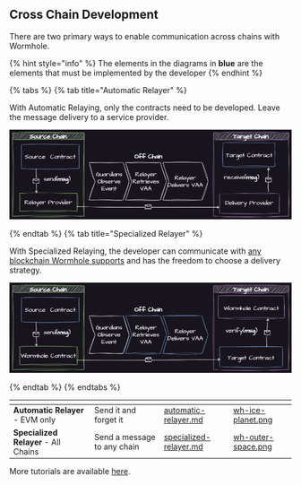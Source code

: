 ## Cross Chain Development 


There are two primary ways to enable communication across chains with Wormhole. 

{% hint style="info" %}
The elements in the diagrams in **blue** are the elements that must be implemented by the developer 
{% endhint %}

{% tabs %}
{% tab title="Automatic Relayer" %}

With Automatic Relaying, only the contracts need to be developed. Leave the message delivery to a service provider. 

![Automatic Relayer](../.gitbook/assets/auto-relayer.png)

{% endtab %}
{% tab title="Specialized Relayer" %}

With Specialized Relaying, the developer can communicate with [any blockchain Wormhole supports](../reference/environments/README.md#blockchains-supported) and has the freedom to choose a delivery strategy. 

![Specialized Relayer](../.gitbook/assets/specialized-relayer.png)

{% endtab %}
{% endtabs %}


<table data-view="cards" data-card-size="large" data-full-width="false">
   <thead>
      <tr>
         <th></th>
         <th></th>
         <th data-hidden data-card-target data-type="content-ref"></th>
         <th data-hidden data-card-cover data-type="files"></th>
      </tr>
   </thead>
    <tbody>
        <tr>
            <td><strong>Automatic Relayer</strong> - EVM only</td>
            <td>Send it and forget it</td>
            <td><a href="./automatic-relayer.md">automatic-relayer.md</a></td>
            <td><a href="../.gitbook/assets/wh-ice-planet.png">wh-ice-planet.png</a></td>
        </tr>
        <tr>
            <td><strong>Specialized Relayer</strong> - All Chains</td>
            <td>Send a message to any chain</td>
            <td><a href="./specialized-relayer.md">specialized-relayer.md</a></td>
            <td><a href="../.gitbook/assets/wh-outer-space.png">wh-outer-space.png</a></td>
        </tr>
    </tbody>
</table>

More tutorials are available [here](./tutorials/README.md).

<!-- reference links for other things they'll need -->
